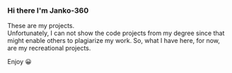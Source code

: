### Hi there I'm Janko-360

These are my projects.  
Unfortunately, I can not show the code projects from my degree since that might enable others to plagiarize my work. So, what I have here, for now, are my recreational projects.

Enjoy 😀
